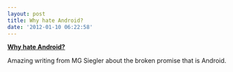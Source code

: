 ```yaml
---
layout: post
title: Why hate Android?
date: '2012-01-10 06:22:58'
---
```


**[Why hate Android?](http://parislemon.com/post/15604811641)**

Amazing writing from MG Siegler about the broken promise that is
Android.
